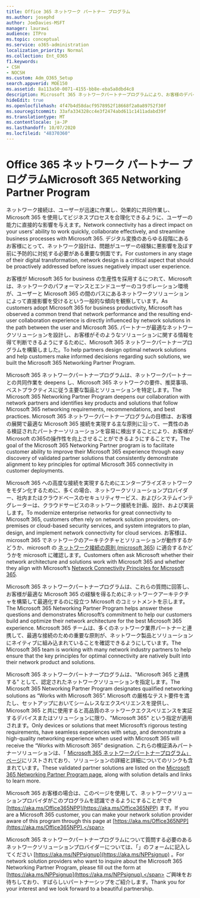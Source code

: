 ```yaml
---
title: Office 365 ネットワーク パートナー プログラム
ms.author: josephd
author: JoeDavies-MSFT
manager: laurawi
audience: ITPro
ms.topic: conceptual
ms.service: o365-administration
localization_priority: Normal
ms.collection: Ent_O365
f1.keywords:
- CSH
- NOCSH
ms.custom: Adm_O365_Setup
search.appverid: MOE150
ms.assetid: 8a113a50-0071-4155-bb8e-eba5a8dbd4c8
description: Microsoft 365 ネットワークパートナープログラムにより、お客様のデバイスは Microsoft 365 の動作として認定されるようになります。
hideEdit: true
ms.openlocfilehash: 4f47b4d58dacf9578952f18668f2a0a89752f30f
ms.sourcegitcommit: 33afa334328cc4e3f2474abd611c1411adabd39f
ms.translationtype: MT
ms.contentlocale: ja-JP
ms.lasthandoff: 10/07/2020
ms.locfileid: "48370360"
---
```

# <a name="microsoft-365-networking-partner-program"></a><span data-ttu-id="0c550-103">Office 365 ネットワーク パートナー プログラム</span><span class="sxs-lookup"><span data-stu-id="0c550-103">Microsoft 365 Networking Partner Program</span></span>

<span data-ttu-id="0c550-104">ネットワーク接続は、ユーザーが迅速に作業し、効果的に共同作業し、Microsoft 365 を使用してビジネスプロセスを合理化できるように、ユーザーの能力に直接的な影響を与えます。</span><span class="sxs-lookup"><span data-stu-id="0c550-104">Network connectivity has a direct impact on your users’ ability to work quickly, collaborate effectively, and streamline business processes with Microsoft 365.</span></span> <span data-ttu-id="0c550-105">デジタル変換のあらゆる段階にあるお客様にとって、ネットワーク設計は、問題がユーザーの経験に悪影響を及ぼす前に予防的に対処する必要がある重要な側面です。</span><span class="sxs-lookup"><span data-stu-id="0c550-105">For customers in any stage of their digital transformation, network design is a critical aspect that should be proactively addressed before issues negatively impact user experience.</span></span>

<span data-ttu-id="0c550-106">お客様が Microsoft 365 for business の生産性を採用するにつれて、Microsoft は、ネットワークのパフォーマンスとエンドユーザーのコラボレーション環境が、ユーザーと Microsoft 365 の間のパスにあるネットワークソリューションによって直接影響を受けるという一般的な傾向を観察しています。</span><span class="sxs-lookup"><span data-stu-id="0c550-106">As customers adopt Microsoft 365 for business productivity, Microsoft has observed a common trend that network performance and the resulting end-user collaboration experience is directly influenced by network solutions in the path between the user and Microsoft 365.</span></span> <span data-ttu-id="0c550-107">パートナーが最適なネットワークソリューションを設計し、お客様がそのようなソリューションに関する情報を得て判断できるようにするために、Microsoft 365 ネットワークパートナープログラムを構築しました。</span><span class="sxs-lookup"><span data-stu-id="0c550-107">To help partners design optimal network solutions and help customers make informed decisions regarding such solutions, we built the Microsoft 365 Networking Partner Program.</span></span>

<span data-ttu-id="0c550-108">Microsoft 365 ネットワークパートナープログラムは、ネットワークパートナーとの共同作業を deepens し、Microsoft 365 ネットワークの要件、推奨事項、ベストプラクティスに従う主要な製品とソリューションを特定します。</span><span class="sxs-lookup"><span data-stu-id="0c550-108">The Microsoft 365 Networking Partner Program deepens our collaboration with network partners and identifies key products and solutions that follow Microsoft 365 networking requirements, recommendations, and best practices.</span></span> <span data-ttu-id="0c550-109">Microsoft 365 ネットワークパートナープログラムの目標は、お客様の展開で最適な Microsoft 365 接続を実現する主な原則に沿って、一貫性のある検証されたパートナーソリューションを容易に検出することにより、お客様が Microsoft の365の操作性を向上させることができるようにすることです。</span><span class="sxs-lookup"><span data-stu-id="0c550-109">The goal of the Microsoft 365 Networking Partner program is to facilitate customer ability to improve their Microsoft 365 experience through easy discovery of validated partner solutions that consistently demonstrate alignment to key principles for optimal Microsoft 365 connectivity in customer deployments.</span></span>

<span data-ttu-id="0c550-110">Microsoft 365 への高度な接続を実現するためにエンタープライズネットワークをモダン化するために、多くの場合、ネットワークソリューションプロバイダー、社内またはクラウドベースのセキュリティサービス、およびシステムインテグレーターは、クラウドサービスのネットワーク接続を計画、設計、および実装します。</span><span class="sxs-lookup"><span data-stu-id="0c550-110">To modernize enterprise networks for great connectivity to Microsoft 365, customers often rely on network solution providers, on-premises or cloud-based security services, and system integrators to plan, design, and implement network connectivity for cloud services.</span></span> <span data-ttu-id="0c550-111">お客様は、microsoft 365 でネットワークのアーキテクチャとソリューションが動作するかどうか、microsoft の [ネットワーク接続の原則 (microsoft 365](https://aka.ms/PNC)) に適合するかどうかを microsoft に確認します。</span><span class="sxs-lookup"><span data-stu-id="0c550-111">Customers often ask Microsoft whether their network architecture and solutions work with Microsoft 365 and whether they align with Microsoft’s [Network Connectivity Principles for Microsoft 365](https://aka.ms/PNC).</span></span>

<span data-ttu-id="0c550-112">Microsoft 365 ネットワークパートナープログラムは、これらの質問に回答し、お客様が最適な Microsoft 365 の経験を得るためにネットワークアーキテクチャを構築して最適化するのに役立つ Microsoft のコミットメントを示します。</span><span class="sxs-lookup"><span data-stu-id="0c550-112">The Microsoft 365 Networking Partner Program helps answer these questions and demonstrates Microsoft’s commitment to help our customers build and optimize their network architecture for the best Microsoft 365 experience.</span></span> <span data-ttu-id="0c550-113">Microsoft 365 チームは、多くのネットワーク業界パートナーと連携して、最適な接続のための重要な原則が、ネットワーク製品とソリューションにネイティブに組み込まれていることを確認できるようにしています。</span><span class="sxs-lookup"><span data-stu-id="0c550-113">The Microsoft 365 team is working with many network industry partners to help ensure that the key principles for optimal connectivity are natively built into their network product and solutions.</span></span>

<span data-ttu-id="0c550-114">Microsoft 365 ネットワークパートナープログラムは、"Microsoft 365 と連携する" として、認定されたネットワークソリューションを指定します。</span><span class="sxs-lookup"><span data-stu-id="0c550-114">The Microsoft 365 Networking Partner Program designates qualified networking solutions as “Works with Microsoft 365”.</span></span> <span data-ttu-id="0c550-115">Microsoft の厳格なテスト要件を満たし、セットアップにおいてシームレスなエクスペリエンスを提供し、Microsoft 365 と共に使用すると高品質のネットワークエクスペリエンスを実証するデバイスまたはソリューションに限り、"Microsoft 365" という指定が適用されます。</span><span class="sxs-lookup"><span data-stu-id="0c550-115">Only devices or solutions that meet Microsoft’s rigorous testing requirements, have seamless experiences with setup, and demonstrate a high-quality networking experience when used with Microsoft 365 will receive the “Works with Microsoft 365” designation.</span></span> <span data-ttu-id="0c550-116">これらの検証済みパートナーソリューションは、「 [Microsoft 365 ネットワークパートナープログラム」ページ](https://www.microsoft.com/microsoft-365/partners/O365networkingpartners)にリストされており、ソリューションの詳細と詳細についてのリンクも含まれています。</span><span class="sxs-lookup"><span data-stu-id="0c550-116">These validated partner solutions are listed on the [Microsoft 365 Networking Partner Program page](https://www.microsoft.com/microsoft-365/partners/O365networkingpartners), along with solution details and links to learn more.</span></span>

<span data-ttu-id="0c550-117">Microsoft 365 お客様の場合は、このページを使用して、ネットワークソリューションプロバイダがこのプログラムを認識できるようにすることができ [https://aka.ms/Office365NPP](https://aka.ms/Office365NPP) ます。</span><span class="sxs-lookup"><span data-stu-id="0c550-117">If you are a Microsoft 365 customer, you can make your network solution provider aware of this program through this page at [https://aka.ms/Office365NPP](https://aka.ms/Office365NPP).</span></span>

<span data-ttu-id="0c550-118">Microsoft 365 ネットワークパートナープログラムについて質問する必要のあるネットワークソリューションプロバイダーについては、「」のフォームに記入してください [https://aka.ms/NPPsignup](https://aka.ms/NPPsignup) 。</span><span class="sxs-lookup"><span data-stu-id="0c550-118">For network solution providers who want to inquire about the Microsoft 365 Networking Partner Program, please fill out the form at [https://aka.ms/NPPsignup](https://aka.ms/NPPsignup).</span></span> <span data-ttu-id="0c550-119">ご興味をお待ちしており、すばらしいパートナーシップをご紹介します。</span><span class="sxs-lookup"><span data-stu-id="0c550-119">Thank you for your interest and we look forward to a beautiful partnership.</span></span>
